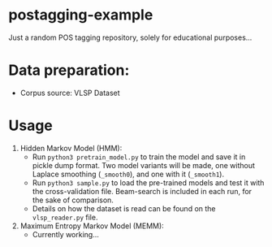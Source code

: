 # postagging-example
Just a random POS tagging repository, solely for educational purposes...

# Data preparation:
- Corpus source: VLSP Dataset

# Usage
1. Hidden Markov Model (HMM):
   - Run `python3 pretrain_model.py` to train the model and save it in pickle dump format. Two model variants will be made, one without Laplace smoothing (`_smooth0`), and one with it (`_smooth1`).
   - Run `python3 sample.py` to load the pre-trained models and test it with the cross-validation file. Beam-search is included in each run, for the sake of comparison.
   - Details on how the dataset is read can be found on the `vlsp_reader.py` file.
2. Maximum Entropy Markov Model (MEMM):
   - Currently working...
